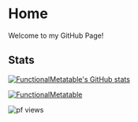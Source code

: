 # Home

Welcome to my GitHub Page!

## Stats

[![FunctionalMetatable's GitHub stats](https://github-readme-stats.vercel.app/api?username=FunctionalMetatable&theme=radical)](https://functionalmetatable.github.io)

<p align="left"> <a href="https://github.com/ryo-ma/github-profile-trophy"><img src="https://github-profile-trophy.vercel.app/?username=FunctionalMetatable&margin-w=15&margin-h=15" alt="FunctionalMetatable" /></a> </p>

<p align="left"> <img src="https://stats.9gr.repl.co/website/functionalmetatable/views.svg" alt="pf views" /> </p>
